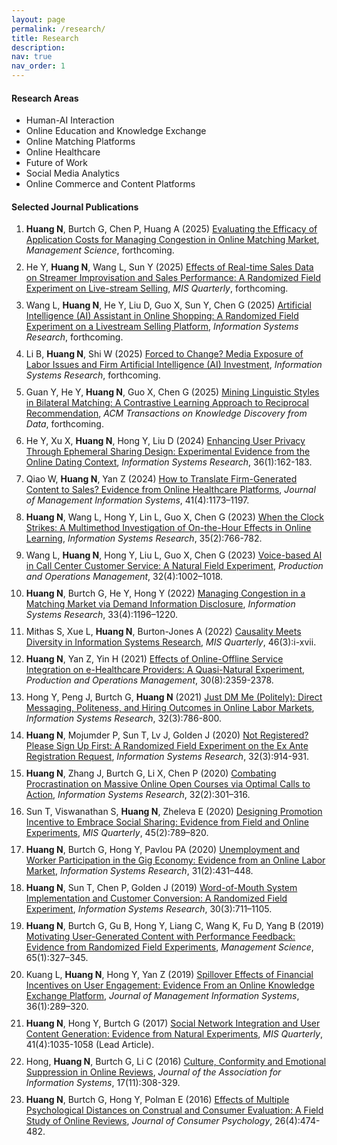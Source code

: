 ```yaml
---
layout: page
permalink: /research/
title: Research
description: 
nav: true
nav_order: 1
---
```



#### Research Areas

<ul style="list-style-type: disc;">
  <li>Human-AI Interaction</li>
  <li>Online Education and Knowledge Exchange</li>
  <li>Online Matching Platforms</li>
  <li>Online Healthcare</li>
  <li>Future of Work</li>
  <li>Social Media Analytics</li>
  <li>Online Commerce and Content Platforms</li>
</ul>
 

#### Selected Journal Publications

<ol style="list-style-type: decimal;">
  <li style="margin-bottom: 10px;"><b>Huang N</b>, Burtch G, Chen P, Huang A (2025) <a href="#">Evaluating the Efficacy of Application Costs for Managing Congestion in Online Matching Market</a>, <em>Management Science</em>, forthcoming.</li> 
  <li style="margin-bottom: 10px;">He Y, <b>Huang N</b>, Wang L, Sun Y (2025) <a href="#">Effects of Real-time Sales Data on Streamer Improvisation and Sales Performance: A Randomized Field Experiment on Live-stream Selling</a>, <em>MIS Quarterly</em>, forthcoming.</li> 
  <li style="margin-bottom: 10px;">Wang L, <b>Huang N</b>, He Y, Liu D, Guo X, Sun Y, Chen G (2025) <a href="https://pubsonline.informs.org/doi/10.1287/isre.2023.0103">Artificial Intelligence (AI) Assistant in Online Shopping: A Randomized Field Experiment on a Livestream Selling Platform</a>, <em>Information Systems Research</em>, forthcoming.</li> 
  <li style="margin-bottom: 10px;">Li B, <b>Huang N</b>, Shi W (2025) <a href="https://pubsonline.informs.org/doi/abs/10.1287/isre.2022.0402">Forced to Change? Media Exposure of Labor Issues and Firm Artificial Intelligence (AI) Investment</a>, <em>Information Systems Research</em>, forthcoming.</li>	
  <li style="margin-bottom: 10px;">Guan Y, He Y, <b>Huang N</b>, Guo X, Chen G (2025) <a href="https://dl.acm.org/doi/10.1145/3736418">Mining Linguistic Styles in Bilateral Matching: A Contrastive Learning Approach to Reciprocal Recommendation</a>, <em>ACM Transactions on Knowledge Discovery from Data</em>, forthcoming.</li>
  <li style="margin-bottom: 10px;">He Y, Xu X, <b>Huang N</b>, Hong Y, Liu D (2024) <a href="https://pubsonline.informs.org/doi/10.1287/isre.2021.0379">Enhancing User Privacy Through Ephemeral Sharing Design: Experimental Evidence from the Online Dating Context</a>, <em>Information Systems Research</em>, 36(1):162-183.</li>
  <li style="margin-bottom: 10px;">Qiao W, <b>Huang N</b>, Yan Z (2024) <a href="https://www.tandfonline.com/doi/full/10.1080/07421222.2024.2415767">How to Translate Firm-Generated Content to Sales? Evidence from Online Healthcare Platforms</a>, <em>Journal of Management Information Systems</em>, 41(4):1173–1197.</li>
  <li style="margin-bottom: 10px;"><b>Huang N</b>, Wang L, Hong Y, Lin L, Guo X, Chen G (2023) <a href="https://pubsonline.informs.org/doi/full/10.1287/isre.2023.1234">When the Clock Strikes: A Multimethod Investigation of On-the-Hour Effects in Online Learning</a>, <em>Information Systems Research</em>, 35(2):766-782.</li>
  <li style="margin-bottom: 10px;">Wang L, <b>Huang N</b>, Hong Y, Liu L, Guo X, Chen G (2023) <a href="https://onlinelibrary.wiley.com/doi/10.1111/poms.13953">Voice-based AI in Call Center Customer Service: A Natural Field Experiment</a>, <em>Production and Operations Management</em>, 32(4):1002–1018.</li>
  <li style="margin-bottom: 10px;"><b>Huang N</b>, Burtch G, He Y, Hong Y (2022) <a href="https://pubsonline.informs.org/doi/10.1287/isre.2022.1148">Managing Congestion in a Matching Market via Demand Information Disclosure</a>, <em>Information Systems Research</em>, 33(4):1196–1220.</li>
  <li style="margin-bottom: 10px;">Mithas S, Xue L, <b>Huang N</b>, Burton-Jones A (2022) <a href="https://misq.umn.edu/misq/downloads/download/editorial/759/">Causality Meets Diversity in Information Systems Research</a>, <em>MIS Quarterly</em>, 46(3):i-xvii.</li>
  <li style="margin-bottom: 10px;"><b>Huang N</b>, Yan Z, Yin H (2021) <a href="https://onlinelibrary.wiley.com/doi/abs/10.1111/poms.13381">Effects of Online-Offline Service Integration on e-Healthcare Providers: A Quasi-Natural Experiment</a>, <em>Production and Operations Management</em>, 30(8):2359-2378.</li>
  <li style="margin-bottom: 10px;">Hong Y, Peng J, Burtch G, <b>Huang N</b> (2021) <a href="https://pubsonline.informs.org/doi/10.1287/isre.2021.1003">Just DM Me (Politely): Direct Messaging, Politeness, and Hiring Outcomes in Online Labor Markets</a>, <em>Information Systems Research</em>, 32(3):786-800.</li>
  <li style="margin-bottom: 10px;"><b>Huang N</b>, Mojumder P, Sun T, Lv J, Golden J (2020) <a href="https://pubsonline.informs.org/doi/10.1287/isre.2021.0999">Not Registered? Please Sign Up First: A Randomized Field Experiment on the Ex Ante Registration Request</a>, <em>Information Systems Research</em>, 32(3):914-931.</li>
  <li style="margin-bottom: 10px;"><b>Huang N</b>, Zhang J, Burtch G, Li X, Chen P (2020) <a href="https://pubsonline.informs.org/doi/abs/10.1287/isre.2020.0974">Combating Procrastination on Massive Online Open Courses via Optimal Calls to Action</a>, <em>Information Systems Research</em>, 32(2):301–316.</li>
  <li style="margin-bottom: 10px;">Sun T, Viswanathan S, <b>Huang N</b>, Zheleva E (2020) <a href="https://misq.umn.edu/designing-promotional-incentives-to-embrace-social-sharing-evidence-from-field-and-online-experiments.html">Designing Promotion Incentive to Embrace Social Sharing: Evidence from Field and Online Experiments</a>, <em>MIS Quarterly</em>, 45(2):789–820.</li>
  <li style="margin-bottom: 10px;"><b>Huang N</b>, Burtch G, Hong Y, Pavlou PA (2020) <a href="https://pubsonline.informs.org/doi/abs/10.1287/isre.2019.0896">Unemployment and Worker Participation in the Gig Economy: Evidence from an Online Labor Market</a>, <em>Information Systems Research</em>, 31(2):431–448.</li>
  <li style="margin-bottom: 10px;"><b>Huang N</b>, Sun T, Chen P, Golden J (2019) <a href="https://pubsonline.informs.org/doi/abs/10.1287/isre.2018.0832">Word-of-Mouth System Implementation and Customer Conversion: A Randomized Field Experiment</a>, <em>Information Systems Research</em>, 30(3):711–1105.</li>
  <li style="margin-bottom: 10px;"><b>Huang N</b>, Burtch G, Gu B, Hong Y, Liang C, Wang K, Fu D, Yang B (2019) <a href="https://pubsonline.informs.org/doi/10.1287/mnsc.2017.2944">Motivating User-Generated Content with Performance Feedback: Evidence from Randomized Field Experiments</a>, <em>Management Science</em>, 65(1):327–345.</li>
  <li style="margin-bottom: 10px;">Kuang L, <b>Huang N</b>, Hong Y, Yan Z (2019) <a href="https://www.tandfonline.com/doi/abs/10.1080/07421222.2018.1550564?journalCode=mmis20">Spillover Effects of Financial Incentives on User Engagement: Evidence From an Online Knowledge Exchange Platform</a>, <em>Journal of Management Information Systems</em>, 36(1):289–320.</li>
  <li style="margin-bottom: 10px;"><b>Huang N</b>, Hong Y, Burtch G (2017) <a href="https://misq.org/social-network-integration-and-user-content-generation-evidence-from-natural-experiments.html">Social Network Integration and User Content Generation: Evidence from Natural Experiments</a>, <em>MIS Quarterly</em>, 41(4):1035-1058 (Lead Article).</li>
  <li style="margin-bottom: 10px;">Hong, <b>Huang N</b>, Burtch G, Li C (2016) <a href="http://aisel.aisnet.org/jais/vol17/iss11/2/">Culture, Conformity and Emotional Suppression in Online Reviews</a>, <em>Journal of the Association for Information Systems</em>, 17(11):308-329.</li>
  <li style="margin-bottom: 10px;"><b>Huang N</b>, Burtch G, Hong Y, Polman E (2016) <a href="https://doi.org/10.1016/j.jcps.2016.03.001">Effects of Multiple Psychological Distances on Construal and Consumer Evaluation: A Field Study of Online Reviews</a>, <em>Journal of Consumer Psychology</em>, 26(4):474-482.</li>
</ol>

